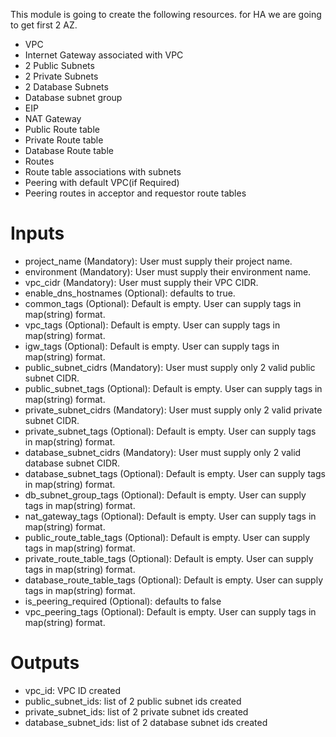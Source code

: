 This module is going to create the following resources. for HA we are going to get first 2 AZ.
*  VPC
*  Internet Gateway associated with VPC
*  2 Public Subnets
*  2 Private Subnets
*  2 Database Subnets
*  Database subnet group
*  EIP
*  NAT Gateway
*  Public Route table
*  Private Route table
*  Database Route table
*  Routes
*  Route table associations with subnets
*  Peering with default VPC(if Required)
*  Peering routes in acceptor and requestor route tables
# Inputs
*  project_name (Mandatory): User must supply their project name.
*  environment (Mandatory): User must supply their environment name.
*  vpc_cidr (Mandatory): User must supply their VPC CIDR.
*  enable_dns_hostnames (Optional): defaults to true.
*  common_tags (Optional): Default is empty. User can supply tags in map(string) format.
*  vpc_tags (Optional): Default is empty. User can supply tags in map(string) format.
*  igw_tags (Optional): Default is empty. User can supply tags in map(string) format.
*  public_subnet_cidrs (Mandatory): User must supply only 2 valid public subnet CIDR.
*  public_subnet_tags (Optional): Default is empty. User can supply tags in map(string) format.
*  private_subnet_cidrs (Mandatory): User must supply only 2 valid private subnet CIDR.
*  private_subnet_tags (Optional): Default is empty. User can supply tags in map(string) format.
*  database_subnet_cidrs (Mandatory): User must supply only 2 valid database subnet CIDR.
*  database_subnet_tags (Optional): Default is empty. User can supply tags in map(string) format.
*  db_subnet_group_tags (Optional): Default is empty. User can supply tags in map(string) format.
*  nat_gateway_tags (Optional): Default is empty. User can supply tags in map(string) format.
*  public_route_table_tags (Optional): Default is empty. User can supply tags in map(string) format.
*  private_route_table_tags (Optional): Default is empty. User can supply tags in map(string) format.
*  database_route_table_tags (Optional): Default is empty. User can supply tags in map(string) format.
*  is_peering_required (Optional): defaults to false
*  vpc_peering_tags (Optional): Default is empty. User can supply tags in map(string) format.
# Outputs
*  vpc_id: VPC ID created
*  public_subnet_ids: list of 2 public subnet ids created
*  private_subnet_ids: list of 2 private subnet ids created
*  database_subnet_ids: list of 2 database subnet ids created